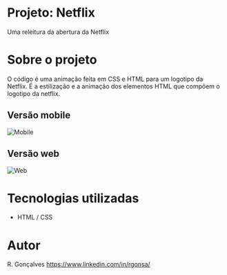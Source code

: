 # Projeto: Netflix

Uma releitura da abertura da Netflix

# Sobre o projeto

O código é uma animação feita em CSS e HTML para um logotipo da Netflix. É a estilização e a animação dos elementos HTML que compõem o logotipo da netflix.

## Versão mobile

![Mobile](https://media.discordapp.net/attachments/1191521910442446949/1191522908430946404/image.png?ex=65a5bf2e&is=65934a2e&hm=bdc6f81b0a689796f6eac460f78cad9051432b5a79059eaa6919f026364eefdb&=&format=webp&quality=lossless)

## Versão web

![Web](https://media.discordapp.net/attachments/1191521910442446949/1193548304110338128/netflix.gif?ex=65ad1d7a&is=659aa87a&hm=89a7dfc05f0a36285091f3c9db13d27a809ebd4ed16b031a68d35f24058d860a&=)

# Tecnologias utilizadas

- HTML / CSS

# Autor

R. Gonçalves
https://www.linkedin.com/in/rgonsa/
